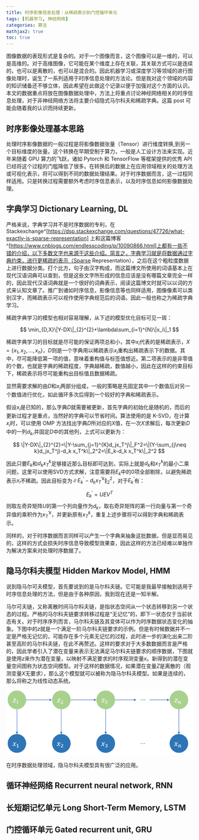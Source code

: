 ```yaml
---
title: 时序影像信息处理：从稀疏表示到门控循环单元
tags: [机器学习, 神经网络]
categories: 算法
mathjax2: true
toc: true
---
```


图像数据的表现形式是复杂的。对于一个图像而言，这个图像可以是一维的，可以是高维的。对于高维图像，它可能在某个维度上存在关联，其关联方式可以是连续的，也可以是离散的，也可以是混合的。因此机器学习或深度学习等领域的进行图像处理时，诞生了一系列适用于时序信息处理的方法论。但是我对这个领域的内容的知识储备还不够立体，因此希望在此做这个记录以便于加强对这个方面的认识。本文的数据重点将放在图像数据处理中，方法上将重点讨论神经网络相关的时序信息处理，对于非神经网络方法将主要介绍隐式马尔科夫和稀疏字典。这篇 post 可能会随着我的认识而持续更新。

<!-- more -->

## 时序影像处理基本思路

处理时序影像数据的一般过程是将影像数据张量（Tensor）进行维度转换,到另一个目标维度的张量。这个转换在早期受制于算力，一般是人工设计方法来实现。近年来随着 GPU 算力的飞跃，诸如 Pytorch 和 TensorFlow 等框架提供的优秀 API 已经将这个过程的门槛降低了很多。在转换后的数据上在应用领域相关的处理方法或可视化表示，将可以得到不同的数据处理结果。对于时序数据而言，这一过程同样适用。只是转换过程需要额外考虑时序信息表示，以及时序信息如何影像数据处理。

## 字典学习 Dictionary Learning, DL

严格来说，字典学习并不是时序数据的专利，在 Stackexchange^[https://dsp.stackexchange.com/questions/47726/what-exactly-is-sparse-representation] 上和这篇博客^[https://www.cnblogs.com/endlesscoding/p/10090866.html]上都有一些不错的介绍，以下多数文字也来源于这些介绍。简言之，字典学习就是将数据通过字典约束，进行更稀疏的表示（Sparse Representation），之后在这个粗粒度数据上进行数据分类。打个比方，句子由汉字构成，而这篇博文所使用的词语基本上在现代汉语词典可以查到，但是这些文字所形成的信息应该是没有哪篇文章完全一样的，因此现代汉语词典就是一个很好的词典表示，阅读这篇博文时就可以以词的方式来认知文章了。推广到诸如时序信息，影像信息等也同样适用，图像像素可以类别汉字，而稀疏表示可以视作使用字典规范后的词语。因此一般也称之为稀疏字典学习。

稀疏字典学习的模型也相对容易理解，从下述的模型优化目标可见一斑：

$$
\min_{D,X}\|Y-DX\|_{2}^{2}+\lambda\sum_{i=1}^{N}\|x_i\|_1
$$

稀疏字典学习的目标就是尽可能的保证两项总和小，其中$x_i$代表的是稀疏表示，$X=\{x_1,x_2,...,x_n\}$，$D$则是一个字典用以稀疏表示$x_i$重构出稀疏表示下的数据。其中，尽可能降低第一项的值，意味着重构值与标签值想近。第二项表示的是非零值的个数，也就是字典的稀疏程度，字典越稀疏，数值越小，因此在这样的约束目标下，稀疏表示将尽可能重构出目标值且数据稀疏。

显然需要求解的由$D$和$x_i$两部分组成，一般的策略是先固定其中一个数值后对另一个数值进行优化，如此循环多次后得到一个较好的字典和稀疏表示。

假设$x_i$是已知的，那么字典$D$就需要被更新，首先字典的初始化是随机的，而后的更新过程才是重点，当然好的字典可以节省时间。算法使用的是 K-SVD，在计算$x_i$时，可以使用 OMP 方法找出字典$D$所对应的$X$值，在一次$X$求解后，每次更新$D$中的一列$d_k$,并固定$D$中的其他列，上式可以更新为：

$$
\|Y-DX\|_{2}^{2}=\|Y-\sum_{j=1}^{K}d_jx_T^j\|_F^2=\|(Y-\sum_{j\neq k}d_jx_T^j)-d_k x_T^k\|_2^2=\|E_k-d_k x_T^k\|_2^2
$$

因此只要$E_k$和$d_k x_T^k$足够接近那么目标即可达到，实际上就是$d_k$和$x_T^k$的最小二乘问题，这里可以使用SVD方式求解，注意需要将$E_k$中的0项全部剔除，以避免稀疏表示$x_i$不稀疏。因此目标变为$\|E^{'}_k-d_k x_T^{'k}\|_2^2$，对于$E^{'}_k$有：

$$
E^{'}_k=UEV^T
$$
则取左奇异矩阵$U$的第一个列向量作为$d_k$，取右奇异矩阵的第一行向量与第一个奇异值的乘积作为$x_T^{'k}$，并更新原有$x_T^k$，重复上述步骤将可以得到字典和稀疏表示。

同样的，对于时序数据而言同样可以产生一个字典来抽象这批数据，但是显而易见的，这样的方式会损失时序信息导致模型效果查，因此这样的方法已经难以单独作为解决方案来对处理时序数据了。

## 隐马尔科夫模型 Hidden Markov Model, HMM

说到隐马尔可夫模型，首先要说到的是马尔科夫链。它可能是我最早接触到适用于时序信息处理的方法，但是由于各种原因，我到现在还是一知半解。

马尔可夫链，又称离散时间马尔科夫链，是指状态空间从一个状态转移到另一个状态的过程。严格的马尔科夫链要求转移过程是“无记忆”的，即下一状态仅于当前状态有关。对于时序序列而言，马尔科夫链及其变体可以作为时序数据状态变化的抽象。下图中的$z$就是一个满足一阶马尔科夫链要求的示例。但是有时候数据并不一定是严格无记忆的，可能存在多个元素无记忆的过程，此时进一步的演化出来二阶甚至高阶的马尔科夫链，在此不再赘述。这样的要求对于大多数数据而言是严格的，因此学者引入了潜在变量来表示无法满足马尔科夫链要求的顺序数据，下图就是使用$z$来作为潜在变量，以映射不满足要求的时序观测变量$x$。新得到的潜在变量空间图称为状态空间模型。对于这样的数据情况，如果潜在变量$Z$是离散的（观测变量$X$无要求），那么这个模型就可以被称为隐马尔科夫模型。如果是连续的，那么将称之为线性动态系统。

![](https://raw.githubusercontent.com/Waynehfut/blog/img/img/20210130165327.png)

在时序数据处理领域，隐马尔科夫模型具有很广泛的应用。

## 循环神经网络 Recurrent neural network, RNN

## 长短期记忆单元 Long Short-Term Memory, LSTM

## 门控循环单元 Gated recurrent unit, GRU
